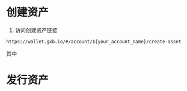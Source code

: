 # 创建资产

1. 访问创建资产链接

```
https://wallet.gxb.io/#/account/${your_account_name}/create-asset
```

其中

# 发行资产



